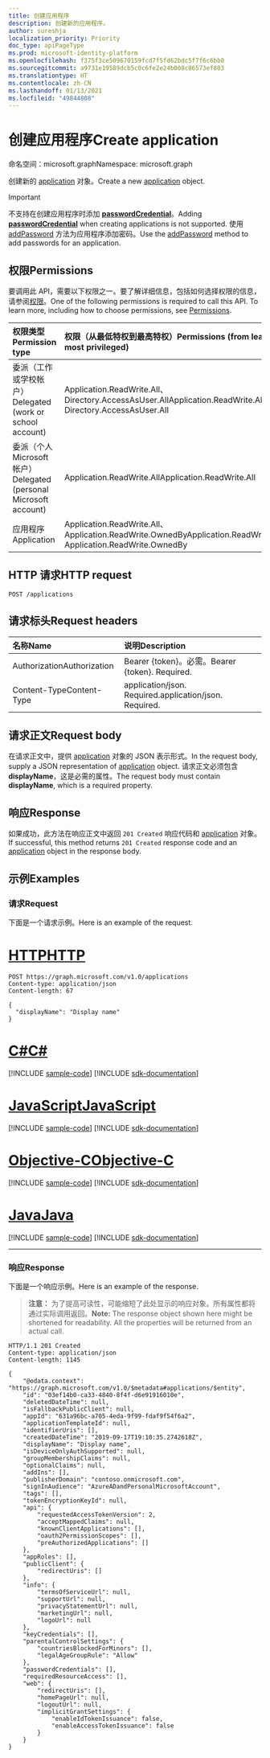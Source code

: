 ```yaml
---
title: 创建应用程序
description: 创建新的应用程序。
author: sureshja
localization_priority: Priority
doc_type: apiPageType
ms.prod: microsoft-identity-platform
ms.openlocfilehash: f375f3ce509670159fcd7f5fd62bdc5f7f6c6bb0
ms.sourcegitcommit: a9731e19589dcb5c0c6fe2e24b008c86573ef803
ms.translationtype: HT
ms.contentlocale: zh-CN
ms.lasthandoff: 01/13/2021
ms.locfileid: "49844808"
---
```

# <a name="create-application"></a><span data-ttu-id="ab3d3-103">创建应用程序</span><span class="sxs-lookup"><span data-stu-id="ab3d3-103">Create application</span></span>

<span data-ttu-id="ab3d3-104">命名空间：microsoft.graph</span><span class="sxs-lookup"><span data-stu-id="ab3d3-104">Namespace: microsoft.graph</span></span>

<span data-ttu-id="ab3d3-105">创建新的 [application](../resources/application.md) 对象。</span><span class="sxs-lookup"><span data-stu-id="ab3d3-105">Create a new [application](../resources/application.md) object.</span></span>

> [!IMPORTANT]
> <span data-ttu-id="ab3d3-106">不支持在创建应用程序时添加 [**passwordCredential**](../resources/passwordcredential.md)。</span><span class="sxs-lookup"><span data-stu-id="ab3d3-106">Adding [**passwordCredential**](../resources/passwordcredential.md) when creating applications is not supported.</span></span> <span data-ttu-id="ab3d3-107">使用 [addPassword](application-addpassword.md) 方法为应用程序添加密码。</span><span class="sxs-lookup"><span data-stu-id="ab3d3-107">Use the [addPassword](application-addpassword.md) method to add passwords for an application.</span></span>

## <a name="permissions"></a><span data-ttu-id="ab3d3-108">权限</span><span class="sxs-lookup"><span data-stu-id="ab3d3-108">Permissions</span></span>
<span data-ttu-id="ab3d3-p102">要调用此 API，需要以下权限之一。要了解详细信息，包括如何选择权限的信息，请参阅[权限](/graph/permissions-reference)。</span><span class="sxs-lookup"><span data-stu-id="ab3d3-p102">One of the following permissions is required to call this API. To learn more, including how to choose permissions, see [Permissions](/graph/permissions-reference).</span></span>


|<span data-ttu-id="ab3d3-111">权限类型</span><span class="sxs-lookup"><span data-stu-id="ab3d3-111">Permission type</span></span>      | <span data-ttu-id="ab3d3-112">权限（从最低特权到最高特权）</span><span class="sxs-lookup"><span data-stu-id="ab3d3-112">Permissions (from least to most privileged)</span></span>              |
|:--------------------|:---------------------------------------------------------|
|<span data-ttu-id="ab3d3-113">委派（工作或学校帐户）</span><span class="sxs-lookup"><span data-stu-id="ab3d3-113">Delegated (work or school account)</span></span> | <span data-ttu-id="ab3d3-114">Application.ReadWrite.All、Directory.AccessAsUser.All</span><span class="sxs-lookup"><span data-stu-id="ab3d3-114">Application.ReadWrite.All, Directory.AccessAsUser.All</span></span>    |
|<span data-ttu-id="ab3d3-115">委派（个人 Microsoft 帐户）</span><span class="sxs-lookup"><span data-stu-id="ab3d3-115">Delegated (personal Microsoft account)</span></span> | <span data-ttu-id="ab3d3-116">Application.ReadWrite.All</span><span class="sxs-lookup"><span data-stu-id="ab3d3-116">Application.ReadWrite.All</span></span> |
|<span data-ttu-id="ab3d3-117">应用程序</span><span class="sxs-lookup"><span data-stu-id="ab3d3-117">Application</span></span> | <span data-ttu-id="ab3d3-118">Application.ReadWrite.All、 Application.ReadWrite.OwnedBy</span><span class="sxs-lookup"><span data-stu-id="ab3d3-118">Application.ReadWrite.All, Application.ReadWrite.OwnedBy</span></span> |

## <a name="http-request"></a><span data-ttu-id="ab3d3-119">HTTP 请求</span><span class="sxs-lookup"><span data-stu-id="ab3d3-119">HTTP request</span></span>
<!-- { "blockType": "ignored" } -->
```http
POST /applications
```

## <a name="request-headers"></a><span data-ttu-id="ab3d3-120">请求标头</span><span class="sxs-lookup"><span data-stu-id="ab3d3-120">Request headers</span></span>
| <span data-ttu-id="ab3d3-121">名称</span><span class="sxs-lookup"><span data-stu-id="ab3d3-121">Name</span></span>           | <span data-ttu-id="ab3d3-122">说明</span><span class="sxs-lookup"><span data-stu-id="ab3d3-122">Description</span></span>                |
|:---------------|:---------------------------|
| <span data-ttu-id="ab3d3-123">Authorization</span><span class="sxs-lookup"><span data-stu-id="ab3d3-123">Authorization</span></span>  | <span data-ttu-id="ab3d3-p103">Bearer {token}。必需。</span><span class="sxs-lookup"><span data-stu-id="ab3d3-p103">Bearer {token}. Required.</span></span>  |
| <span data-ttu-id="ab3d3-126">Content-Type</span><span class="sxs-lookup"><span data-stu-id="ab3d3-126">Content-Type</span></span>   | <span data-ttu-id="ab3d3-p104">application/json. Required.</span><span class="sxs-lookup"><span data-stu-id="ab3d3-p104">application/json. Required.</span></span>|

## <a name="request-body"></a><span data-ttu-id="ab3d3-129">请求正文</span><span class="sxs-lookup"><span data-stu-id="ab3d3-129">Request body</span></span>
<span data-ttu-id="ab3d3-130">在请求正文中，提供 [application](../resources/application.md) 对象的 JSON 表示形式。</span><span class="sxs-lookup"><span data-stu-id="ab3d3-130">In the request body, supply a JSON representation of [application](../resources/application.md) object.</span></span> <span data-ttu-id="ab3d3-131">请求正文必须包含 **displayName**，这是必需的属性。</span><span class="sxs-lookup"><span data-stu-id="ab3d3-131">The request body must contain  **displayName**, which is a required property.</span></span>

## <a name="response"></a><span data-ttu-id="ab3d3-132">响应</span><span class="sxs-lookup"><span data-stu-id="ab3d3-132">Response</span></span>

<span data-ttu-id="ab3d3-133">如果成功，此方法在响应正文中返回 `201 Created` 响应代码和 [application](../resources/application.md) 对象。</span><span class="sxs-lookup"><span data-stu-id="ab3d3-133">If successful, this method returns `201 Created` response code and an [application](../resources/application.md) object in the response body.</span></span>

## <a name="examples"></a><span data-ttu-id="ab3d3-134">示例</span><span class="sxs-lookup"><span data-stu-id="ab3d3-134">Examples</span></span>
### <a name="request"></a><span data-ttu-id="ab3d3-135">请求</span><span class="sxs-lookup"><span data-stu-id="ab3d3-135">Request</span></span>
<span data-ttu-id="ab3d3-136">下面是一个请求示例。</span><span class="sxs-lookup"><span data-stu-id="ab3d3-136">Here is an example of the request.</span></span>


# <a name="http"></a>[<span data-ttu-id="ab3d3-137">HTTP</span><span class="sxs-lookup"><span data-stu-id="ab3d3-137">HTTP</span></span>](#tab/http)
<!-- {
  "blockType": "request",
  "name": "create_application_from_applications"
}-->
```http
POST https://graph.microsoft.com/v1.0/applications
Content-type: application/json
Content-length: 67

{
  "displayName": "Display name"
}
```
# <a name="c"></a>[<span data-ttu-id="ab3d3-138">C#</span><span class="sxs-lookup"><span data-stu-id="ab3d3-138">C#</span></span>](#tab/csharp)
[!INCLUDE [sample-code](../includes/snippets/csharp/create-application-from-applications-csharp-snippets.md)]
[!INCLUDE [sdk-documentation](../includes/snippets/snippets-sdk-documentation-link.md)]

# <a name="javascript"></a>[<span data-ttu-id="ab3d3-139">JavaScript</span><span class="sxs-lookup"><span data-stu-id="ab3d3-139">JavaScript</span></span>](#tab/javascript)
[!INCLUDE [sample-code](../includes/snippets/javascript/create-application-from-applications-javascript-snippets.md)]
[!INCLUDE [sdk-documentation](../includes/snippets/snippets-sdk-documentation-link.md)]

# <a name="objective-c"></a>[<span data-ttu-id="ab3d3-140">Objective-C</span><span class="sxs-lookup"><span data-stu-id="ab3d3-140">Objective-C</span></span>](#tab/objc)
[!INCLUDE [sample-code](../includes/snippets/objc/create-application-from-applications-objc-snippets.md)]
[!INCLUDE [sdk-documentation](../includes/snippets/snippets-sdk-documentation-link.md)]

# <a name="java"></a>[<span data-ttu-id="ab3d3-141">Java</span><span class="sxs-lookup"><span data-stu-id="ab3d3-141">Java</span></span>](#tab/java)
[!INCLUDE [sample-code](../includes/snippets/java/create-application-from-applications-java-snippets.md)]
[!INCLUDE [sdk-documentation](../includes/snippets/snippets-sdk-documentation-link.md)]

---


### <a name="response"></a><span data-ttu-id="ab3d3-142">响应</span><span class="sxs-lookup"><span data-stu-id="ab3d3-142">Response</span></span>
<span data-ttu-id="ab3d3-143">下面是一个响应示例。</span><span class="sxs-lookup"><span data-stu-id="ab3d3-143">Here is an example of the response.</span></span> 

> <span data-ttu-id="ab3d3-p106">**注意：** 为了提高可读性，可能缩短了此处显示的响应对象。所有属性都将通过实际调用返回。</span><span class="sxs-lookup"><span data-stu-id="ab3d3-p106">**Note:** The response object shown here might be shortened for readability. All the properties will be returned from an actual call.</span></span>
<!-- {
  "blockType": "response",
  "truncated": true,
  "@odata.type": "microsoft.graph.application"
} -->
```http
HTTP/1.1 201 Created
Content-type: application/json
Content-length: 1145

{
    "@odata.context": "https://graph.microsoft.com/v1.0/$metadata#applications/$entity",
    "id": "03ef14b0-ca33-4840-8f4f-d6e91916010e",
    "deletedDateTime": null,
    "isFallbackPublicClient": null,
    "appId": "631a96bc-a705-4eda-9f99-fdaf9f54f6a2",
    "applicationTemplateId": null,
    "identifierUris": [],
    "createdDateTime": "2019-09-17T19:10:35.2742618Z",
    "displayName": "Display name",
    "isDeviceOnlyAuthSupported": null,
    "groupMembershipClaims": null,
    "optionalClaims": null,
    "addIns": [],
    "publisherDomain": "contoso.onmicrosoft.com",
    "signInAudience": "AzureADandPersonalMicrosoftAccount",
    "tags": [],
    "tokenEncryptionKeyId": null,
    "api": {
        "requestedAccessTokenVersion": 2,
        "acceptMappedClaims": null,
        "knownClientApplications": [],
        "oauth2PermissionScopes": [],
        "preAuthorizedApplications": []
    },
    "appRoles": [],
    "publicClient": {
        "redirectUris": []
    },
    "info": {
        "termsOfServiceUrl": null,
        "supportUrl": null,
        "privacyStatementUrl": null,
        "marketingUrl": null,
        "logoUrl": null
    },
    "keyCredentials": [],
    "parentalControlSettings": {
        "countriesBlockedForMinors": [],
        "legalAgeGroupRule": "Allow"
    },
    "passwordCredentials": [],
    "requiredResourceAccess": [],
    "web": {
        "redirectUris": [],
        "homePageUrl": null,
        "logoutUrl": null,
        "implicitGrantSettings": {
            "enableIdTokenIssuance": false,
            "enableAccessTokenIssuance": false
        }
    }
}
```

<!-- uuid: 8fcb5dbc-d5aa-4681-8e31-b001d5168d79
2015-10-25 14:57:30 UTC -->
<!--
{
  "type": "#page.annotation",
  "description": "Create application",
  "keywords": "",
  "section": "documentation",
  "tocPath": "",
  "suppressions": [
  ]
}
-->

